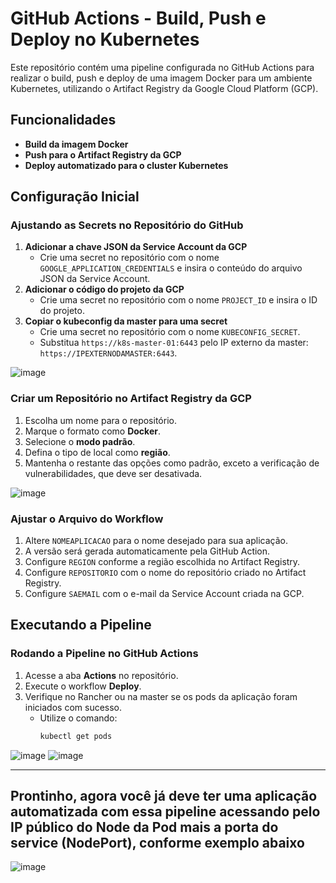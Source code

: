 # GitHub Actions - Build, Push e Deploy no Kubernetes

Este repositório contém uma pipeline configurada no GitHub Actions para realizar o build, push e deploy de uma imagem Docker para um ambiente Kubernetes, utilizando o Artifact Registry da Google Cloud Platform (GCP).

## Funcionalidades

- **Build da imagem Docker**
- **Push para o Artifact Registry da GCP**
- **Deploy automatizado para o cluster Kubernetes**

## Configuração Inicial

### Ajustando as Secrets no Repositório do GitHub
1. **Adicionar a chave JSON da Service Account da GCP**
   - Crie uma secret no repositório com o nome `GOOGLE_APPLICATION_CREDENTIALS` e insira o conteúdo do arquivo JSON da Service Account.
2. **Adicionar o código do projeto da GCP**
   - Crie uma secret no repositório com o nome `PROJECT_ID` e insira o ID do projeto.
3. **Copiar o kubeconfig da master para uma secret**
   - Crie uma secret no repositório com o nome `KUBECONFIG_SECRET`.
   - Substitua `https://k8s-master-01:6443` pelo IP externo da master: `https://IPEXTERNODAMASTER:6443`.

![image](https://github.com/user-attachments/assets/7530b32a-80bc-4c0a-89cf-4d2978e8d585)

### Criar um Repositório no Artifact Registry da GCP
1. Escolha um nome para o repositório.
2. Marque o formato como **Docker**.
3. Selecione o **modo padrão**.
4. Defina o tipo de local como **região**.
5. Mantenha o restante das opções como padrão, exceto a verificação de vulnerabilidades, que deve ser desativada.

![image](https://github.com/user-attachments/assets/2089f7cb-e97a-42cd-abe3-b4d8234a864e)

### Ajustar o Arquivo do Workflow
1. Altere `NOMEAPLICACAO` para o nome desejado para sua aplicação.
2. A versão será gerada automaticamente pela GitHub Action.
3. Configure `REGION` conforme a região escolhida no Artifact Registry.
4. Configure `REPOSITORIO` com o nome do repositório criado no Artifact Registry.
5. Configure `SAEMAIL` com o e-mail da Service Account criada na GCP.

## Executando a Pipeline

### Rodando a Pipeline no GitHub Actions
1. Acesse a aba **Actions** no repositório.
2. Execute o workflow **Deploy**.
3. Verifique no Rancher ou na master se os pods da aplicação foram iniciados com sucesso.
   - Utilize o comando:
     ```bash
     kubectl get pods
     ```

![image](https://github.com/user-attachments/assets/bc86eeb1-8473-4678-8fdb-26c2abd41dd0)
![image](https://github.com/user-attachments/assets/9c5f6261-4790-4fd0-bc3d-25708d94b60a)


---

## Prontinho, agora você já deve ter uma aplicação automatizada com essa pipeline acessando pelo IP público do Node da Pod mais a porta do service (NodePort), conforme exemplo abaixo

![image](https://github.com/user-attachments/assets/43bc66be-e3dd-42f2-83c1-3bc070e02a47)
